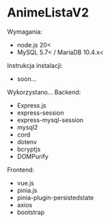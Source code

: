 # AnimeListaV2

Wymagania:
- node.js 20<
- MySQL 5.7< / MariaDB 10.4.x<

Instrukcja instalacji:
- soon...

Wykorzystano...
Backend:
- Express.js
- express-session
- express-mysql-session
- mysql2
- cord
- dotenv
- bcryptjs
- DOMPurify

Frontend:
- vue.js
- pinia.js
- pinia-plugin-persistedstate
- axios
- bootstrap